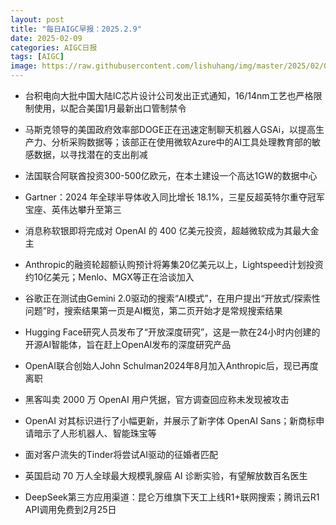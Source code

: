 ```yaml
---
layout: post
title: "每日AIGC早报：2025.2.9"
date: 2025-02-09
categories: AIGC日报
tags: [AIGC]
image: https://raw.githubusercontent.com/lishuhang/img/master/2025/02/0209-d.jpg
---
```


- 台积电向大批中国大陆IC芯片设计公司发出正式通知，16/14nm工艺也严格限制使用，以配合美国1月最新出口管制禁令

- 马斯克领导的美国政府效率部DOGE正在迅速定制聊天机器人GSAi，以提高生产力、分析采购数据等；该部正在使用微软Azure中的AI工具处理教育部的敏感数据，以寻找潜在的支出削减

- 法国联合阿联酋投资300-500亿欧元，在本土建设一个高达1GW的数据中心

- Gartner：2024 年全球半导体收入同比增长 18.1%，三星反超英特尔重夺冠军宝座、英伟达攀升至第三

- 消息称软银即将完成对 OpenAI 的 400 亿美元投资，超越微软成为其最大金主

- Anthropic的融资轮超额认购预计将筹集20亿美元以上，Lightspeed计划投资约10亿美元；Menlo、MGX等正在洽谈加入

- 谷歌正在测试由Gemini 2.0驱动的搜索“AI模式”，在用户提出“开放式/探索性问题”时，搜索结果第一页是AI概览，第二页开始才是常规搜索结果

- Hugging Face研究人员发布了“开放深度研究”，这是一款在24小时内创建的开源AI智能体，旨在赶上OpenAI发布的深度研究产品

- OpenAI联合创始人John Schulman2024年8月加入Anthropic后，现已再度离职

- 黑客叫卖 2000 万 OpenAI 用户凭据，官方调查回应称未发现被攻击

- OpenAI 对其标识进行了小幅更新，并展示了新字体 OpenAI Sans；新商标申请暗示了人形机器人、智能珠宝等

- 面对客户流失的Tinder将尝试AI驱动的征婚者匹配

- 英国启动 70 万人全球最大规模乳腺癌 AI 诊断实验，有望解放数百名医生

- DeepSeek第三方应用渠道：昆仑万维旗下天工上线R1+联网搜索；腾讯云R1 API调用免费到2月25日